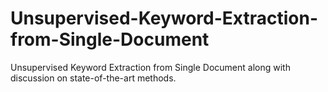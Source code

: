 # Unsupervised-Keyword-Extraction-from-Single-Document
Unsupervised Keyword Extraction from Single Document along with discussion on state-of-the-art methods.
